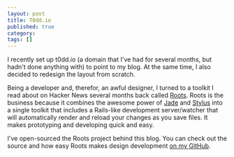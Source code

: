 ```yaml
---
layout: post
title: T0dd.io
published: true
category:
tags: []
---
```

I recently set up t0dd.io (a domain that I've had for several months, but hadn't done anything with) to point to my blog. At the same time, I also decided to redesign the layout from scratch.

Being a developer and, therefor, an awful designer, I turned to a toolkit I read about on Hacker News several months back called [Roots](http://roots.cx). Roots is the business because it combines the awesome power of [Jade](http://jade-lang.com/) and [Stylus](http://learnboost.github.com/stylus/) into a single toolkit that includes a Rails-like development server/watcher that will automatically render and reload your changes as you save files. It makes prototyping and developing quick and easy.

I've open-sourced the Roots project behind this blog. You can check out the source and how easy Roots makes design development [on my GitHub](https://github.com/todd/blog).